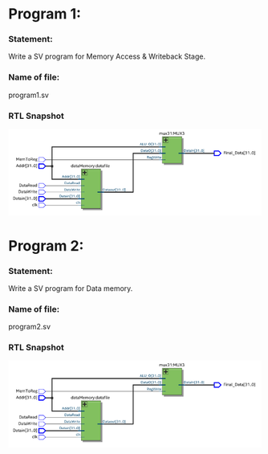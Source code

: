 # Program 1: 
### Statement: 
Write a SV program for Memory Access & Writeback Stage.

### Name of file:
program1.sv

### RTL Snapshot
![Screenshot of RTL view, full screen][def]

[def]: Memory-Access_Writeback.png

# Program 2: 
### Statement: 
Write a SV program for Data memory.

### Name of file:
program2.sv

### RTL Snapshot
![Screenshot of RTL view, full screen][def2]

[def2]: Memory-Access_Writeback.png